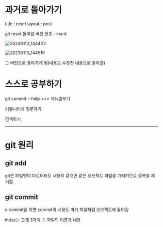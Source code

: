 # 과거로 돌아가기 

title : reset 
layout : post


git reset 돌아갈 버전 번호 --hard

![20230113_144402](https://user-images.githubusercontent.com/122002745/212246133-eb4e29ce-ace0-4309-925a-4ec202afad57.png)


![20230113_144519](https://user-images.githubusercontent.com/122002745/212246270-87987c2b-4c09-4482-8173-b36a1826e8d3.png)




그 버전으로 돌아가게 됨(내용도 수정전 내용으로 돌아감)


# 스스로 공부하기

git commit --help  >>> 메뉴얼보기

커뮤니티에 질문하기

검색하기


---------
# git 원리 

## git add

git은 파일명이 다르더라도 내용이 같으면 같은 오브젝트 파일을 가리키므로 중복을 제거함.


## git commit
c
commit을 하면 commit의 내용도 마치 파일처럼 오브젝트에 들어감


index는 크게 3가지. 1. 파일의 이름과 내용
